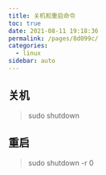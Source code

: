 ```yaml
---
title: 关机和重启命令
toc: true
date: 2021-08-11 19:18:36
permalink: /pages/8d099c/
categories:
  - linux
sidebar: auto
---
```


## 关机

> sudo shutdown

## 重启

> sudo shutdown -r 0
